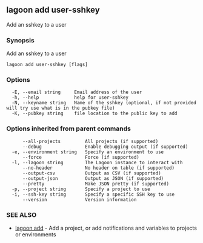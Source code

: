 ## lagoon add user-sshkey

Add an sshkey to a user

### Synopsis

Add an sshkey to a user

```
lagoon add user-sshkey [flags]
```

### Options

```
  -E, --email string     Email address of the user
  -h, --help             help for user-sshkey
  -N, --keyname string   Name of the sshkey (optional, if not provided will try use what is in the pubkey file)
  -K, --pubkey string    file location to the public key to add
```

### Options inherited from parent commands

```
      --all-projects         All projects (if supported)
      --debug                Enable debugging output (if supported)
  -e, --environment string   Specify an environment to use
      --force                Force (if supported)
  -l, --lagoon string        The Lagoon instance to interact with
      --no-header            No header on table (if supported)
      --output-csv           Output as CSV (if supported)
      --output-json          Output as JSON (if supported)
      --pretty               Make JSON pretty (if supported)
  -p, --project string       Specify a project to use
  -i, --ssh-key string       Specify a specific SSH key to use
      --version              Version information
```

### SEE ALSO

* [lagoon add](lagoon_add.md)	 - Add a project, or add notifications and variables to projects or environments

